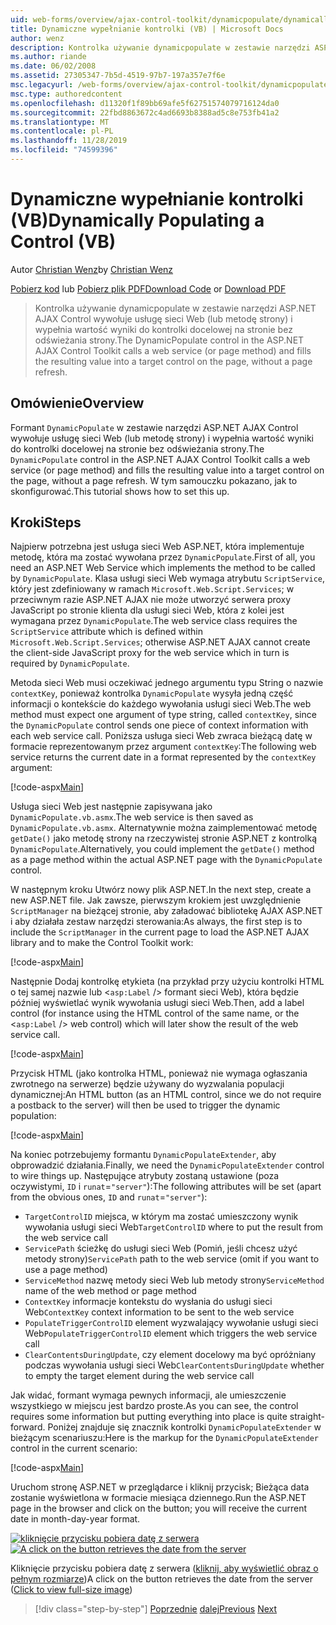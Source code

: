```yaml
---
uid: web-forms/overview/ajax-control-toolkit/dynamicpopulate/dynamically-populating-a-control-vb
title: Dynamiczne wypełnianie kontrolki (VB) | Microsoft Docs
author: wenz
description: Kontrolka używanie dynamicpopulate w zestawie narzędzi ASP.NET AJAX Control wywołuje usługę sieci Web (lub metodę strony) i wypełnia wartość wyniki do kontrolki docelowej na t...
ms.author: riande
ms.date: 06/02/2008
ms.assetid: 27305347-7b5d-4519-97b7-197a357e7f6e
msc.legacyurl: /web-forms/overview/ajax-control-toolkit/dynamicpopulate/dynamically-populating-a-control-vb
msc.type: authoredcontent
ms.openlocfilehash: d11320f1f89bb69afe5f62751574079716124da0
ms.sourcegitcommit: 22fbd8863672c4ad6693b8388ad5c8e753fb41a2
ms.translationtype: MT
ms.contentlocale: pl-PL
ms.lasthandoff: 11/28/2019
ms.locfileid: "74599396"
---
```

# <a name="dynamically-populating-a-control-vb"></a><span data-ttu-id="9a393-103">Dynamiczne wypełnianie kontrolki (VB)</span><span class="sxs-lookup"><span data-stu-id="9a393-103">Dynamically Populating a Control (VB)</span></span>

<span data-ttu-id="9a393-104">Autor [Christian Wenz](https://github.com/wenz)</span><span class="sxs-lookup"><span data-stu-id="9a393-104">by [Christian Wenz](https://github.com/wenz)</span></span>

<span data-ttu-id="9a393-105">[Pobierz kod](https://download.microsoft.com/download/d/8/f/d8f2f6f9-1b7c-46ad-9252-e1fc81bdea3e/dynamicpopulate0.vb.zip) lub [Pobierz plik PDF](https://download.microsoft.com/download/b/6/a/b6ae89ee-df69-4c87-9bfb-ad1eb2b23373/dynamicpopulate0VB.pdf)</span><span class="sxs-lookup"><span data-stu-id="9a393-105">[Download Code](https://download.microsoft.com/download/d/8/f/d8f2f6f9-1b7c-46ad-9252-e1fc81bdea3e/dynamicpopulate0.vb.zip) or [Download PDF](https://download.microsoft.com/download/b/6/a/b6ae89ee-df69-4c87-9bfb-ad1eb2b23373/dynamicpopulate0VB.pdf)</span></span>

> <span data-ttu-id="9a393-106">Kontrolka używanie dynamicpopulate w zestawie narzędzi ASP.NET AJAX Control wywołuje usługę sieci Web (lub metodę strony) i wypełnia wartość wyniki do kontrolki docelowej na stronie bez odświeżania strony.</span><span class="sxs-lookup"><span data-stu-id="9a393-106">The DynamicPopulate control in the ASP.NET AJAX Control Toolkit calls a web service (or page method) and fills the resulting value into a target control on the page, without a page refresh.</span></span>

## <a name="overview"></a><span data-ttu-id="9a393-107">Omówienie</span><span class="sxs-lookup"><span data-stu-id="9a393-107">Overview</span></span>

<span data-ttu-id="9a393-108">Formant `DynamicPopulate` w zestawie narzędzi ASP.NET AJAX Control wywołuje usługę sieci Web (lub metodę strony) i wypełnia wartość wyniki do kontrolki docelowej na stronie bez odświeżania strony.</span><span class="sxs-lookup"><span data-stu-id="9a393-108">The `DynamicPopulate` control in the ASP.NET AJAX Control Toolkit calls a web service (or page method) and fills the resulting value into a target control on the page, without a page refresh.</span></span> <span data-ttu-id="9a393-109">W tym samouczku pokazano, jak to skonfigurować.</span><span class="sxs-lookup"><span data-stu-id="9a393-109">This tutorial shows how to set this up.</span></span>

## <a name="steps"></a><span data-ttu-id="9a393-110">Kroki</span><span class="sxs-lookup"><span data-stu-id="9a393-110">Steps</span></span>

<span data-ttu-id="9a393-111">Najpierw potrzebna jest usługa sieci Web ASP.NET, która implementuje metodę, która ma zostać wywołana przez `DynamicPopulate`.</span><span class="sxs-lookup"><span data-stu-id="9a393-111">First of all, you need an ASP.NET Web Service which implements the method to be called by `DynamicPopulate`.</span></span> <span data-ttu-id="9a393-112">Klasa usługi sieci Web wymaga atrybutu `ScriptService`, który jest zdefiniowany w ramach `Microsoft.Web.Script.Services`; w przeciwnym razie ASP.NET AJAX nie może utworzyć serwera proxy JavaScript po stronie klienta dla usługi sieci Web, która z kolei jest wymagana przez `DynamicPopulate`.</span><span class="sxs-lookup"><span data-stu-id="9a393-112">The web service class requires the `ScriptService` attribute which is defined within `Microsoft.Web.Script.Services`; otherwise ASP.NET AJAX cannot create the client-side JavaScript proxy for the web service which in turn is required by `DynamicPopulate`.</span></span>

<span data-ttu-id="9a393-113">Metoda sieci Web musi oczekiwać jednego argumentu typu String o nazwie `contextKey`, ponieważ kontrolka `DynamicPopulate` wysyła jedną część informacji o kontekście do każdego wywołania usługi sieci Web.</span><span class="sxs-lookup"><span data-stu-id="9a393-113">The web method must expect one argument of type string, called `contextKey`, since the `DynamicPopulate` control sends one piece of context information with each web service call.</span></span> <span data-ttu-id="9a393-114">Poniższa usługa sieci Web zwraca bieżącą datę w formacie reprezentowanym przez argument `contextKey`:</span><span class="sxs-lookup"><span data-stu-id="9a393-114">The following web service returns the current date in a format represented by the `contextKey` argument:</span></span>

[!code-aspx[Main](dynamically-populating-a-control-vb/samples/sample1.aspx)]

<span data-ttu-id="9a393-115">Usługa sieci Web jest następnie zapisywana jako `DynamicPopulate.vb.asmx`.</span><span class="sxs-lookup"><span data-stu-id="9a393-115">The web service is then saved as `DynamicPopulate.vb.asmx`.</span></span> <span data-ttu-id="9a393-116">Alternatywnie można zaimplementować metodę `getDate()` jako metodę strony na rzeczywistej stronie ASP.NET z kontrolką `DynamicPopulate`.</span><span class="sxs-lookup"><span data-stu-id="9a393-116">Alternatively, you could implement the `getDate()` method as a page method within the actual ASP.NET page with the `DynamicPopulate` control.</span></span>

<span data-ttu-id="9a393-117">W następnym kroku Utwórz nowy plik ASP.NET.</span><span class="sxs-lookup"><span data-stu-id="9a393-117">In the next step, create a new ASP.NET file.</span></span> <span data-ttu-id="9a393-118">Jak zawsze, pierwszym krokiem jest uwzględnienie `ScriptManager` na bieżącej stronie, aby załadować bibliotekę AJAX ASP.NET i aby działała zestaw narzędzi sterowania:</span><span class="sxs-lookup"><span data-stu-id="9a393-118">As always, the first step is to include the `ScriptManager` in the current page to load the ASP.NET AJAX library and to make the Control Toolkit work:</span></span>

[!code-aspx[Main](dynamically-populating-a-control-vb/samples/sample2.aspx)]

<span data-ttu-id="9a393-119">Następnie Dodaj kontrolkę etykieta (na przykład przy użyciu kontrolki HTML o tej samej nazwie lub &lt;`asp:Label` /&gt; formant sieci Web), która będzie później wyświetlać wynik wywołania usługi sieci Web.</span><span class="sxs-lookup"><span data-stu-id="9a393-119">Then, add a label control (for instance using the HTML control of the same name, or the &lt;`asp:Label` /&gt; web control) which will later show the result of the web service call.</span></span>

[!code-aspx[Main](dynamically-populating-a-control-vb/samples/sample3.aspx)]

<span data-ttu-id="9a393-120">Przycisk HTML (jako kontrolka HTML, ponieważ nie wymaga ogłaszania zwrotnego na serwerze) będzie używany do wyzwalania populacji dynamicznej:</span><span class="sxs-lookup"><span data-stu-id="9a393-120">An HTML button (as an HTML control, since we do not require a postback to the server) will then be used to trigger the dynamic population:</span></span>

[!code-aspx[Main](dynamically-populating-a-control-vb/samples/sample4.aspx)]

<span data-ttu-id="9a393-121">Na koniec potrzebujemy formantu `DynamicPopulateExtender`, aby obprowadzić działania.</span><span class="sxs-lookup"><span data-stu-id="9a393-121">Finally, we need the `DynamicPopulateExtender` control to wire things up.</span></span> <span data-ttu-id="9a393-122">Następujące atrybuty zostaną ustawione (poza oczywistymi, `ID` i `runat`=`"server"`):</span><span class="sxs-lookup"><span data-stu-id="9a393-122">The following attributes will be set (apart from the obvious ones, `ID` and `runat`=`"server"`):</span></span>

- <span data-ttu-id="9a393-123">`TargetControlID` miejsca, w którym ma zostać umieszczony wynik wywołania usługi sieci Web</span><span class="sxs-lookup"><span data-stu-id="9a393-123">`TargetControlID` where to put the result from the web service call</span></span>
- <span data-ttu-id="9a393-124">`ServicePath` ścieżkę do usługi sieci Web (Pomiń, jeśli chcesz użyć metody strony)</span><span class="sxs-lookup"><span data-stu-id="9a393-124">`ServicePath` path to the web service (omit if you want to use a page method)</span></span>
- <span data-ttu-id="9a393-125">`ServiceMethod` nazwę metody sieci Web lub metody strony</span><span class="sxs-lookup"><span data-stu-id="9a393-125">`ServiceMethod` name of the web method or page method</span></span>
- <span data-ttu-id="9a393-126">`ContextKey` informacje kontekstu do wysłania do usługi sieci Web</span><span class="sxs-lookup"><span data-stu-id="9a393-126">`ContextKey` context information to be sent to the web service</span></span>
- <span data-ttu-id="9a393-127">`PopulateTriggerControlID` element wyzwalający wywołanie usługi sieci Web</span><span class="sxs-lookup"><span data-stu-id="9a393-127">`PopulateTriggerControlID` element which triggers the web service call</span></span>
- <span data-ttu-id="9a393-128">`ClearContentsDuringUpdate`, czy element docelowy ma być opróżniany podczas wywołania usługi sieci Web</span><span class="sxs-lookup"><span data-stu-id="9a393-128">`ClearContentsDuringUpdate` whether to empty the target element during the web service call</span></span>

<span data-ttu-id="9a393-129">Jak widać, formant wymaga pewnych informacji, ale umieszczenie wszystkiego w miejscu jest bardzo proste.</span><span class="sxs-lookup"><span data-stu-id="9a393-129">As you can see, the control requires some information but putting everything into place is quite straight-forward.</span></span> <span data-ttu-id="9a393-130">Poniżej znajduje się znacznik kontrolki `DynamicPopulateExtender` w bieżącym scenariuszu:</span><span class="sxs-lookup"><span data-stu-id="9a393-130">Here is the markup for the `DynamicPopulateExtender` control in the current scenario:</span></span>

[!code-aspx[Main](dynamically-populating-a-control-vb/samples/sample5.aspx)]

<span data-ttu-id="9a393-131">Uruchom stronę ASP.NET w przeglądarce i kliknij przycisk; Bieżąca data zostanie wyświetlona w formacie miesiąca dziennego.</span><span class="sxs-lookup"><span data-stu-id="9a393-131">Run the ASP.NET page in the browser and click on the button; you will receive the current date in month-day-year format.</span></span>

<span data-ttu-id="9a393-132">[![kliknięcie przycisku pobiera datę z serwera](dynamically-populating-a-control-vb/_static/image2.png)](dynamically-populating-a-control-vb/_static/image1.png)</span><span class="sxs-lookup"><span data-stu-id="9a393-132">[![A click on the button retrieves the date from the server](dynamically-populating-a-control-vb/_static/image2.png)](dynamically-populating-a-control-vb/_static/image1.png)</span></span>

<span data-ttu-id="9a393-133">Kliknięcie przycisku pobiera datę z serwera ([kliknij, aby wyświetlić obraz o pełnym rozmiarze](dynamically-populating-a-control-vb/_static/image3.png))</span><span class="sxs-lookup"><span data-stu-id="9a393-133">A click on the button retrieves the date from the server ([Click to view full-size image](dynamically-populating-a-control-vb/_static/image3.png))</span></span>

> [!div class="step-by-step"]
> <span data-ttu-id="9a393-134">[Poprzednie](using-dynamicpopulate-with-a-user-control-and-javascript-cs.md)
> [dalej](dynamically-populating-a-control-using-javascript-code-vb.md)</span><span class="sxs-lookup"><span data-stu-id="9a393-134">[Previous](using-dynamicpopulate-with-a-user-control-and-javascript-cs.md)
[Next](dynamically-populating-a-control-using-javascript-code-vb.md)</span></span>

